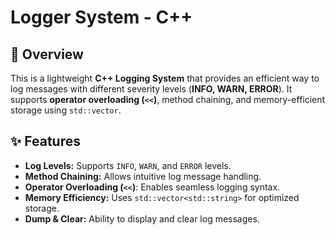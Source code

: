 # Logger System - C++

## 📌 Overview
This is a lightweight **C++ Logging System** that provides an efficient way to log messages with different severity levels (**INFO, WARN, ERROR**). It supports **operator overloading (`<<`)**, method chaining, and memory-efficient storage using `std::vector`.

## ✨ Features
- **Log Levels:** Supports `INFO`, `WARN`, and `ERROR` levels.
- **Method Chaining:** Allows intuitive log message handling.
- **Operator Overloading (`<<`)**: Enables seamless logging syntax.
- **Memory Efficiency:** Uses `std::vector<std::string>` for optimized storage.
- **Dump & Clear:** Ability to display and clear log messages.
